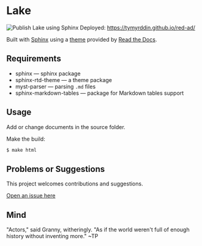 # Lake

![Publish Lake using Sphinx](https://github.com/tymyrddin/red-ad/workflows/Publish%20Lake%20using%20Sphinx/badge.svg?branch=main)
 Deployed: https://tymyrddin.github.io/red-ad/

Built with [Sphinx](https://www.sphinx-doc.org) using a [theme](https://github.com/readthedocs/sphinx_rtd_theme) provided
by [Read the Docs](https://readthedocs.org/).

## Requirements

* sphinx — sphinx package
* sphinx-rtd-theme — a theme package
* myst-parser — parsing `.md` files
* sphinx-markdown-tables — package for Markdown tables support

## Usage

Add or change documents in the source folder.

Make the build:
```bash
$ make html
```

## Problems or Suggestions

This project welcomes contributions and suggestions. 

[Open an issue here](https://github.com/tymyrddin/red-ad/issues)

## Mind

"Actors," said Granny, witheringly. "As if the world weren't full of enough history without inventing more." ~TP
